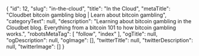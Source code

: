 {
    "id": 12,
    "slug": "in-the-cloud",
    "title": "In the Cloud",
    "metaTitle": "Cloudbet bitcoin gambling blog | Learn about bitcoin gambling",
    "categoryText": null,
    "description": "Learning about bitcoin gambling in the Cloudbet blog. Everything from a bitcoin 101 to how bitcoin gambling works.",
    "robotsMetaTag": [
        "follow",
        "index"
    ],
    "ogTitle": null,
    "ogDescription": null,
    "ogImage": [],
    "twitterTitle": null,
    "twitterDescription": null,
    "twitterImage": []
}
